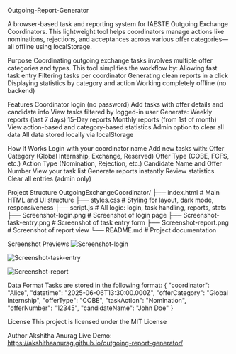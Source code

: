 Outgoing-Report-Generator

A browser-based task and reporting system for IAESTE Outgoing Exchange Coordinators.
This lightweight tool helps coordinators manage actions like nominations, rejections, and acceptances across various offer categories—all offline using localStorage.

Purpose
   Coordinating outgoing exchange tasks involves multiple offer categories and types. This tool simplifies the workflow by:
   Allowing fast task entry
   Filtering tasks per coordinator
   Generating clean reports in a click
   Displaying statistics by category and action
   Working completely offline (no backend)

Features
   Coordinator login (no password)
   Add tasks with offer details and candidate info
   View tasks filtered by logged-in user
   Generate:
      Weekly reports (last 7 days)
      15-Day reports
      Monthly reports (from 1st of month)
   View action-based and category-based statistics
   Admin option to clear all data
   All data stored locally via localStorage

How It Works
   Login with your coordinator name
   Add new tasks with:
      Offer Category (Global Internship, Exchange, Reserved)
      Offer Type (COBE, FCFS, etc.)
      Action Type (Nomination, Rejection, etc.)
      Candidate Name and Offer Number
   View your task list
   Generate reports instantly
   Review statistics
   Clear all entries (admin only)

Project Structure
   OutgoingExchangeCoordinator/
├── index.html             # Main HTML and UI structure
├── styles.css             # Styling for layout, dark mode, responsiveness
├── script.js              # All logic: login, task handling, reports, stats
├── Screenshot-login.png   # Screenshot of login page
├── Screenshot-task-entry.png  # Screenshot of task entry form
├── Screenshot-report.png      # Screenshot of report view
└── README.md              # Project documentation

Screenshot Previews
![Screenshot-login](https://github.com/user-attachments/assets/ea11e947-554b-4751-822c-12cdc3627d3b)

![Screenshot-task-entry](https://github.com/user-attachments/assets/18084c05-c98d-40e6-ab05-fa0a3776d3fd)

![Screenshot-report](https://github.com/user-attachments/assets/a0e68625-27bd-4c3f-8f7b-101cf24d9b46)


Data Format
Tasks are stored in the following format:
{
  "coordinator": "Alice",
  "datetime": "2025-06-06T13:30:00.000Z",
  "offerCategory": "Global Internship",
  "offerType": "COBE",
  "taskAction": "Nomination",
  "offerNumber": "12345",
  "candidateName": "John Doe"
}

License
This project is licensed under the MIT License

Author
   Akshitha Anurag
   Live Demo: https://akshithaanurag.github.io/outgoing-report-generator/
